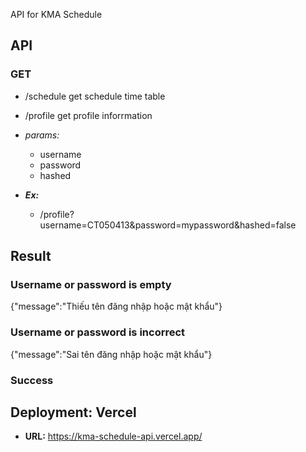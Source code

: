 API for KMA Schedule
## API

### GET
- /schedule   get schedule time table
- /profile    get profile inforrmation
  
- *params:*
  - username
  - password
  - hashed
- ***Ex:***
  - /profile?username=CT050413&password=mypassword&hashed=false
  
## Result
  
### Username or password is empty
  
{"message":"Thiếu tên đăng nhập hoặc mật khẩu"}
  
### Username or password is incorrect
  
{"message":"Sai tên đăng nhập hoặc mật khẩu"}
  
### Success

## Deployment: Vercel

- **URL:** https://kma-schedule-api.vercel.app/
